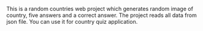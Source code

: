 This is a random countries web project which generates random image of country, five answers and a correct answer. The project reads all data from json file. You can 
use it for country quiz application.
